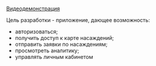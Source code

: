 [Видеодемонстрация](https://drive.google.com/file/d/1ZyCr25LRca4o43aZA8L8HZyxvsFHUfSJ/view?usp=sharing)

Цель разработки - приложение, дающее возможность:
* авторизоваться;
* получить доступ к карте насаждений;
* отправить заявки по насаждениям;
* просмотреть аналитику;
* управлять личным кабинетом
